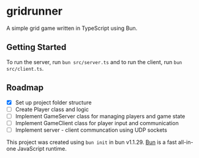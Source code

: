 # gridrunner

A simple grid game written in TypeScript using Bun.

## Getting Started

To run the server, run `bun src/server.ts` and to run the client, run `bun src/client.ts`.

## Roadmap

- [x] Set up project folder structure
- [ ] Create Player class and logic
- [ ] Implement GameServer class for managing players and game state
- [ ] Implement GameClient class for player input and communication
- [ ] Implement server - client communcation using UDP sockets

This project was created using `bun init` in bun v1.1.29. [Bun](https://bun.sh) is a fast all-in-one JavaScript runtime.